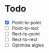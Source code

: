 # Todo

- [x] Point-to-point
- [ ] Point-to-rect
- [ ] Rect-to-point
- [ ] Rect-to-rect
- [ ] Optimize algies
